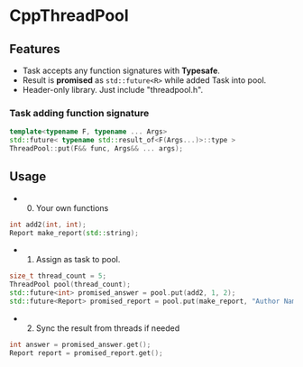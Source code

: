# CppThreadPool

## Features
- Task accepts any function signatures with **Typesafe**.
- Result is **promised** as `std::future<R>` while added Task into pool.
- Header-only library. Just include "threadpool.h".

### Task adding function signature

```cpp
template<typename F, typename ... Args>
std::future< typename std::result_of<F(Args...)>::type > 
ThreadPool::put(F&& func, Args&& ... args);
```

## Usage

 - 0) Your own functions
```cpp
int add2(int, int);
Report make_report(std::string);
```
 - 1) Assign as task to pool.
```cpp
size_t thread_count = 5;
ThreadPool pool(thread_count);
std::future<int> promised_answer = pool.put(add2, 1, 2);
std::future<Report> promised_report = pool.put(make_report, "Author Name");
```
 - 2) Sync the result from threads if needed
```cpp
int answer = promised_answer.get();
Report report = promised_report.get();
```
